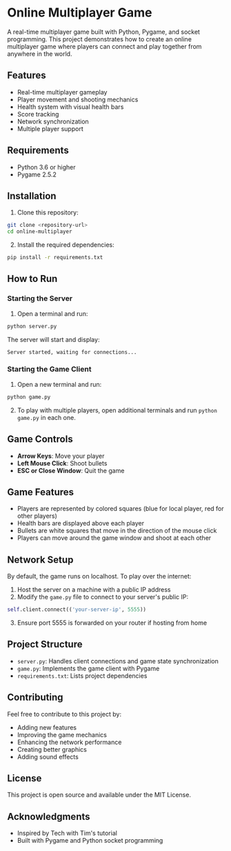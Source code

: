 # Online Multiplayer Game

A real-time multiplayer game built with Python, Pygame, and socket programming. This project demonstrates how to create an online multiplayer game where players can connect and play together from anywhere in the world.

## Features

- Real-time multiplayer gameplay
- Player movement and shooting mechanics
- Health system with visual health bars
- Score tracking
- Network synchronization
- Multiple player support

## Requirements

- Python 3.6 or higher
- Pygame 2.5.2

## Installation

1. Clone this repository:
```bash
git clone <repository-url>
cd online-multiplayer
```

2. Install the required dependencies:
```bash
pip install -r requirements.txt
```

## How to Run

### Starting the Server

1. Open a terminal and run:
```bash
python server.py
```

The server will start and display:
```
Server started, waiting for connections...
```

### Starting the Game Client

1. Open a new terminal and run:
```bash
python game.py
```

2. To play with multiple players, open additional terminals and run `python game.py` in each one.

## Game Controls

- **Arrow Keys**: Move your player
- **Left Mouse Click**: Shoot bullets
- **ESC or Close Window**: Quit the game

## Game Features

- Players are represented by colored squares (blue for local player, red for other players)
- Health bars are displayed above each player
- Bullets are white squares that move in the direction of the mouse click
- Players can move around the game window and shoot at each other

## Network Setup

By default, the game runs on localhost. To play over the internet:

1. Host the server on a machine with a public IP address
2. Modify the `game.py` file to connect to your server's public IP:
```python
self.client.connect(('your-server-ip', 5555))
```
3. Ensure port 5555 is forwarded on your router if hosting from home

## Project Structure

- `server.py`: Handles client connections and game state synchronization
- `game.py`: Implements the game client with Pygame
- `requirements.txt`: Lists project dependencies

## Contributing

Feel free to contribute to this project by:
- Adding new features
- Improving the game mechanics
- Enhancing the network performance
- Creating better graphics
- Adding sound effects

## License

This project is open source and available under the MIT License.

## Acknowledgments

- Inspired by Tech with Tim's tutorial
- Built with Pygame and Python socket programming 